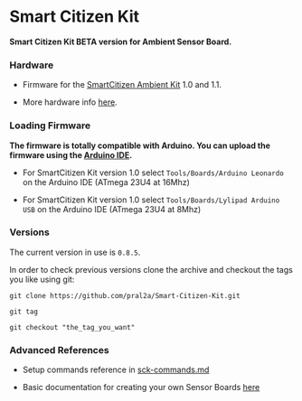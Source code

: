 Smart Citizen Kit
=================

**Smart Citizen Kit BETA version for Ambient Sensor Board.**

### Hardware

* Firmware for the [SmartCitizen Ambient Kit](http://smartcitizen.me/pages/sck) 1.0 and 1.1.

* More hardware info [here](https://github.com/fablabbcn/Smart-Citizen-Kit/wiki/Hardware).

### Loading Firmware

**The firmware is totally compatible with Arduino. You can upload the firmware using the [Arduino IDE](http://arduino.cc/en/main/software).**

* For SmartCitizen Kit version 1.0 select `Tools/Boards/Arduino Leonardo` on the Arduino IDE (ATmega 23U4 at 16Mhz) 

* For SmartCitizen Kit version 1.0 select `Tools/Boards/Lylipad Arduino USB` on the Arduino IDE (ATmega 23U4 at 8Mhz) 

### Versions

The current version in use is `0.8.5`.

In order to check previous versions clone the archive and checkout the tags you like using git:

`git clone https://github.com/pral2a/Smart-Citizen-Kit.git`

`git tag`

`git checkout "the_tag_you_want"`

### Advanced References

* Setup commands reference in [sck-commands.md](https://github.com/pral2a/Smart-Citizen-Kit/blob/master/sck-commands.md)

* Basic documentation for creating your own Sensor Boards [here](https://github.com/fablabbcn/Smart-Citizen-Kit/wiki/Making-a-Shield)

